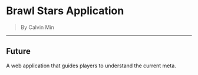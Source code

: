 # Brawl Stars Application

> By Calvin Min

---

## Future

A web application that guides players to understand the current meta.
